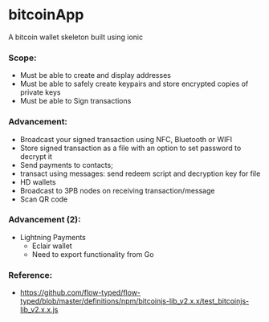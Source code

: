 # bitcoinApp
A bitcoin wallet skeleton built using ionic

### Scope:
- Must be able to create and display addresses
- Must be able to safely create keypairs and store encrypted copies of private keys
- Must be able to Sign transactions

### Advancement:
- Broadcast your signed transaction using NFC, Bluetooth or WIFI
- Store signed transaction as a file with an option to set password to decrypt it
- Send payments to contacts;
- transact using messages: send redeem script and decryption key for file
- HD wallets
- Broadcast to 3PB nodes on receiving transaction/message
- Scan QR code

### Advancement (2):
- Lightning Payments
  - Eclair wallet
  - Need to export functionality from Go

### Reference:
- https://github.com/flow-typed/flow-typed/blob/master/definitions/npm/bitcoinjs-lib_v2.x.x/test_bitcoinjs-lib_v2.x.x.js
